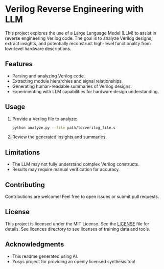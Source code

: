 # Verilog Reverse Engineering with LLM

This project explores the use of a Large Language Model (LLM) to assist in reverse engineering Verilog code. The goal is to analyze Verilog designs, extract insights, and potentially reconstruct high-level functionality from low-level hardware descriptions.

## Features
- Parsing and analyzing Verilog code.
- Extracting module hierarchies and signal relationships.
- Generating human-readable summaries of Verilog designs.
- Experimenting with LLM capabilities for hardware design understanding.

## Usage
1. Provide a Verilog file to analyze:
    ```bash
    python analyze.py --file path/to/verilog_file.v
    ```
2. Review the generated insights and summaries.

## Limitations
- The LLM may not fully understand complex Verilog constructs.
- Results may require manual verification for accuracy.

## Contributing
Contributions are welcome! Feel free to open issues or submit pull requests.

## License
This project is licensed under the MIT License. See the [LICENSE](LICENSE) file for details.
See licences directory to see licenses of training data and tools.

## Acknowledgments
- This readme generated using AI.
- Yosys project for providing an openly licensed synthesis tool
